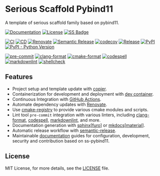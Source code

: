 # Serious Scaffold Pybind11

<!-- SPHINX-START -->

A template of serious scaffold family based on pybind11.

[![Documentation](https://img.shields.io/badge/Documentation-sphinx-blue)](https://serious-scaffold.github.io/ss-pybind11)
[![License](https://img.shields.io/github/license/serious-scaffold/ss-pybind11)](https://github.com/serious-scaffold/ss-pybind11/blob/master/LICENSE)
[![SS Badge](https://img.shields.io/badge/Serious%20Scaffold-pybind11-blue)](https://github.com/serious-scaffold/ss-pybind11)

[![CI](https://github.com/serious-scaffold/ss-pybind11/actions/workflows/ci.yml/badge.svg)](https://github.com/serious-scaffold/ss-pybind11/actions/workflows/ci.yml)
[![CD](https://github.com/serious-scaffold/ss-pybind11/actions/workflows/cd.yml/badge.svg)](https://github.com/serious-scaffold/ss-pybind11/actions/workflows/cd.yml)
[![Renovate](https://github.com/serious-scaffold/ss-pybind11/actions/workflows/renovate.yml/badge.svg)](https://github.com/serious-scaffold/ss-pybind11/actions/workflows/renovate.yml)
[![Semantic Release](https://github.com/serious-scaffold/ss-pybind11/actions/workflows/semantic-release.yml/badge.svg)](https://github.com/serious-scaffold/ss-pybind11/actions/workflows/semantic-release.yml)
[![codecov](https://codecov.io/gh/serious-scaffold/ss-pybind11/branch/master/graph/badge.svg?token=123456789)](https://codecov.io/gh/serious-scaffold/ss-pybind11)
[![Release](https://img.shields.io/github/v/release/serious-scaffold/ss-pybind11)](https://github.com/serious-scaffold/ss-pybind11/releases)
[![PyPI](https://img.shields.io/pypi/v/ss_pybind11)](https://pypi.org/project/ss_pybind11/)
[![PyPI - Python Version](https://img.shields.io/pypi/pyversions/ss_pybind11)](https://pypi.org/project/ss_pybind11/)

[![pre-commit](https://img.shields.io/badge/pre--commit-enabled-brightgreen?logo=pre-commit)](https://github.com/pre-commit/pre-commit)
[![clang-format](https://img.shields.io/badge/clang--format-enabled-blue)](https://github.com/pre-commit/mirrors-clang-format)
[![cmake-format](https://img.shields.io/badge/cmake--format-enabled-blue)](https://github.com/cheshirekow/cmake-format-precommit)
[![codespell](https://img.shields.io/badge/codespell-enabled-blue)](https://github.com/codespell-project/codespell)
[![markdownlint](https://img.shields.io/badge/markdownlint-enabled-blue)](https://github.com/igorshubovych/markdownlint-cli)
[![shellcheck](https://img.shields.io/badge/shellcheck-enabled-blue)](https://github.com/shellcheck-py/shellcheck-py)

## Features

- Project setup and template update with [copier](https://github.com/copier-org/copier/).
- Containerization for development and deployment with [dev container](https://containers.dev/).
- Continuous Integration with [GitHub Actions](https://docs.github.com/actions).
- Automate dependency updates with [Renovate](https://github.com/renovatebot/renovate).
- Use [cmake-registry](https://github.com/msclock/cmake-registry) to provide various cmake modules and scripts.
- Lint tool `pre-commit` integration with various linters, including [clang-format](https://github.com/pre-commit/mirrors-clang-format), [codespell](https://github.com/codespell-project/codespell), [markdownlint](https://github.com/igorshubovych/markdownlint-cli), and more.
- Documentation generation with [sphinx](https://www.sphinx-doc.org/en/master/)[[furo](https://github.com/pradyunsg/furo)] or [mkdocs](https://www.mkdocs.org/)[[material](https://squidfunk.github.io/mkdocs-material/)].
- Automatic release workflow with [semantic-release](https://github.com/semantic-release/semantic-release).
- Maintainable [documentation](https://serious-scaffold.github.io/ss-pybind11/) guides for configuration, development, security and contribution based on ss-pybind11.

## License

MIT License, for more details, see the [LICENSE](https://github.com/serious-scaffold/ss-pybind11/blob/master/LICENSE) file.

